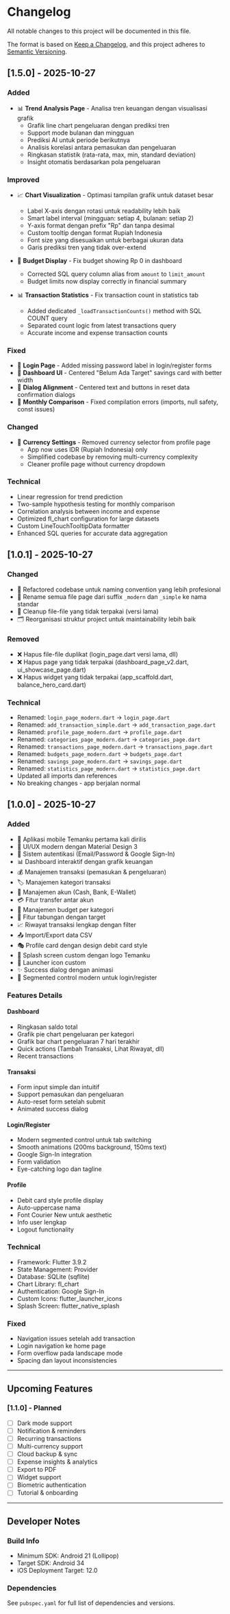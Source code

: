 # Changelog

All notable changes to this project will be documented in this file.

The format is based on [Keep a Changelog](https://keepachangelog.com/en/1.0.0/),
and this project adheres to [Semantic Versioning](https://semver.org/spec/v2.0.0.html).

## [1.5.0] - 2025-10-27

### Added

- 📊 **Trend Analysis Page** - Analisa tren keuangan dengan visualisasi grafik
  - Grafik line chart pengeluaran dengan prediksi tren
  - Support mode bulanan dan mingguan
  - Prediksi AI untuk periode berikutnya
  - Analisis korelasi antara pemasukan dan pengeluaran
  - Ringkasan statistik (rata-rata, max, min, standard deviation)
  - Insight otomatis berdasarkan pola pengeluaran

### Improved

- 📈 **Chart Visualization** - Optimasi tampilan grafik untuk dataset besar
  - Label X-axis dengan rotasi untuk readability lebih baik
  - Smart label interval (mingguan: setiap 4, bulanan: setiap 2)
  - Y-axis format dengan prefix "Rp" dan tanpa desimal
  - Custom tooltip dengan format Rupiah Indonesia
  - Font size yang disesuaikan untuk berbagai ukuran data
  - Garis prediksi tren yang tidak over-extend

- 🎯 **Budget Display** - Fix budget showing Rp 0 in dashboard
  - Corrected SQL query column alias from `amount` to `limit_amount`
  - Budget limits now display correctly in financial summary

- 📊 **Transaction Statistics** - Fix transaction count in statistics tab
  - Added dedicated `_loadTransactionCounts()` method with SQL COUNT query
  - Separated count logic from latest transactions query
  - Accurate income and expense transaction counts

### Fixed

- 🔧 **Login Page** - Added missing password label in login/register forms
- 🎨 **Dashboard UI** - Centered "Belum Ada Target" savings card with better width
- 💬 **Dialog Alignment** - Centered text and buttons in reset data confirmation dialogs
- 🔄 **Monthly Comparison** - Fixed compilation errors (imports, null safety, const issues)

### Changed

- 💱 **Currency Settings** - Removed currency selector from profile page
  - App now uses IDR (Rupiah Indonesia) only
  - Simplified codebase by removing multi-currency complexity
  - Cleaner profile page without currency dropdown

### Technical

- Linear regression for trend prediction
- Two-sample hypothesis testing for monthly comparison
- Correlation analysis between income and expense
- Optimized fl_chart configuration for large datasets
- Custom LineTouchTooltipData formatter
- Enhanced SQL queries for accurate data aggregation

## [1.0.1] - 2025-10-27

### Changed

- 🔧 Refactored codebase untuk naming convention yang lebih profesional
- 📝 Rename semua file page dari suffix `_modern` dan `_simple` ke nama standar
- 🧹 Cleanup file-file yang tidak terpakai (versi lama)
- 🗂️ Reorganisasi struktur project untuk maintainability lebih baik

### Removed

- ❌ Hapus file-file duplikat (login_page.dart versi lama, dll)
- ❌ Hapus page yang tidak terpakai (dashboard_page_v2.dart, ui_showcase_page.dart)
- ❌ Hapus widget yang tidak terpakai (app_scaffold.dart, balance_hero_card.dart)

### Technical

- Renamed: `login_page_modern.dart` → `login_page.dart`
- Renamed: `add_transaction_simple.dart` → `add_transaction_page.dart`
- Renamed: `profile_page_modern.dart` → `profile_page.dart`
- Renamed: `categories_page_modern.dart` → `categories_page.dart`
- Renamed: `transactions_page_modern.dart` → `transactions_page.dart`
- Renamed: `budgets_page_modern.dart` → `budgets_page.dart`
- Renamed: `savings_page_modern.dart` → `savings_page.dart`
- Renamed: `statistics_page_modern.dart` → `statistics_page.dart`
- Updated all imports dan references
- No breaking changes - app berjalan normal

## [1.0.0] - 2025-10-27

### Added

- 📱 Aplikasi mobile Temanku pertama kali dirilis
- 🎨 UI/UX modern dengan Material Design 3
- 🔐 Sistem autentikasi (Email/Password & Google Sign-In)
- 📊 Dashboard interaktif dengan grafik keuangan
- 💰 Manajemen transaksi (pemasukan & pengeluaran)
- 🏷️ Manajemen kategori transaksi
- 🏦 Manajemen akun (Cash, Bank, E-Wallet)
- 💳 Fitur transfer antar akun
- 🎯 Manajemen budget per kategori
- 💎 Fitur tabungan dengan target
- 📈 Riwayat transaksi lengkap dengan filter
- 📤 Import/Export data CSV
- 🎭 Profile card dengan design debit card style
- 🚀 Splash screen custom dengan logo Temanku
- 📱 Launcher icon custom
- ✨ Success dialog dengan animasi
- 🎨 Segmented control modern untuk login/register

### Features Details

#### Dashboard

- Ringkasan saldo total
- Grafik pie chart pengeluaran per kategori
- Grafik bar chart pengeluaran 7 hari terakhir
- Quick actions (Tambah Transaksi, Lihat Riwayat, dll)
- Recent transactions

#### Transaksi

- Form input simple dan intuitif
- Support pemasukan dan pengeluaran
- Auto-reset form setelah submit
- Animated success dialog

#### Login/Register

- Modern segmented control untuk tab switching
- Smooth animations (200ms background, 150ms text)
- Google Sign-In integration
- Form validation
- Eye-catching logo dan tagline

#### Profile

- Debit card style profile display
- Auto-uppercase nama
- Font Courier New untuk aesthetic
- Info user lengkap
- Logout functionality

### Technical

- Framework: Flutter 3.9.2
- State Management: Provider
- Database: SQLite (sqflite)
- Chart Library: fl_chart
- Authentication: Google Sign-In
- Custom Icons: flutter_launcher_icons
- Splash Screen: flutter_native_splash

### Fixed

- Navigation issues setelah add transaction
- Login navigation ke home page
- Form overflow pada landscape mode
- Spacing dan layout inconsistencies

---

## Upcoming Features

### [1.1.0] - Planned

- [ ] Dark mode support
- [ ] Notification & reminders
- [ ] Recurring transactions
- [ ] Multi-currency support
- [ ] Cloud backup & sync
- [ ] Expense insights & analytics
- [ ] Export to PDF
- [ ] Widget support
- [ ] Biometric authentication
- [ ] Tutorial & onboarding

---

## Developer Notes

### Build Info

- Minimum SDK: Android 21 (Lollipop)
- Target SDK: Android 34
- iOS Deployment Target: 12.0

### Dependencies

See `pubspec.yaml` for full list of dependencies and versions.
